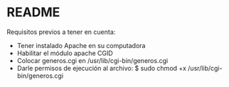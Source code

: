 <h1><a id="README_0"></a>README</h1>
<p>Requisitos previos a tener en cuenta:</p>
<ul>
<li>Tener instalado Apache en su computadora</li>
<li>Habilitar el módulo apache CGID</li>
<li>Colocar generos.cgi en /usr/lib/cgi-bin/generos.cgi</li>
<li>Darle permisos de ejecución al archivo: $ sudo chmod +x /usr/lib/cgi-bin/generos.cgi</li>
</ul>
